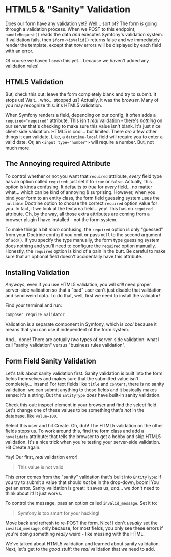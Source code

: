 # HTML5 & "Sanity" Validation

Does our form have any validation yet? Well... sort of? The form *is* going through
a validation process. When we POST to this endpoint, `handleRequest()` reads the
data *and* executes Symfony's validation system. If validation fails, then
`$form->isValid()` returns false and we immediately render the template, except
that *now* errors will be displayed by each field with an error.

Of course we haven't *seen* this yet... because we haven't added any validation
rules!

## HTML5 Validation

But, check this out: leave the form completely blank and try to submit. It stops
us! Wait... who... stopped us? Actually, it was the *browser*. Many of you may recognize
this: it's HTML5 validation.

When Symfony renders a field, depending on our config, it often adds a
`required="required"` attribute. This isn't *real* validation - there's *nothing*
on our server that's checking to make sure this value isn't blank. It's just nice
client-side validation. HTML5 is cool... but limited. There *are* a few other things
it can validate. Like, a `datetime-local` field will require you to enter a valid
date. Or, an `<input type="number">` will require a number. But, not much more.

## The Annoying required Attribute

To control whether or not you want that `required` attribute, *every* field type
has an option called `required`: just set it to `true` or `false`. Actually, this
option is kinda confusing. It defaults to *true* for *every* field... no matter
what... which can be kind of annoying & surprising. However, when you bind your
form to an entity class, the form field guessing system uses the `nullable` Doctrine
option to choose the correct `required` option value for you. In fact, if we look
at the textarea field... yep! This has no `required` attribute. Oh, by the way, all
those extra attributes are coming from a browser plugin I have installed - not the
form system.

To make things a bit *more* confusing, the `required` option is only "guessed"
from your Doctrine config if you omit or pass `null` to the second argument of `add()`.
If you specify the type manually, the form type guessing system does nothing and
you'll need to configure the `required` option manually. Honestly, the
`required` option is kind of a pain in the butt. Be careful to make sure that an
optional field doesn't accidentally have this attribute.

## Installing Validation

*Anyways*, even if you use HTML5 validation, you will *still* need proper server-side
validation so that a "bad" user can't just disable that validation and send weird
data. To do that, well, first we need to install the validator!

Find your terminal and run:

```terminal
composer require validator
```

Validation is a separate component in Symfony, which is *cool* because it means
that you can use it independent of the form system.

And... done! There are actually *two* types of server-side validation: what I call
"sanity validation" versus "business rules validation".

## Form Field Sanity Validation

Let's talk about sanity validation first. Sanity validation is built into the form
fields themselves and makes sure that the submitted value isn't completely... insane!
For text fields like `title` and `content`, there is no sanity validation: we can
submit anything to those fields and it basically makes sense: it's a string. But
the `EntityType` *does* have built-in sanity validation.

Check this out: inspect element in your browser and find the select field. Let's
change one of these values to be something that's *not* in the database, like
`value=100`.

Select this user and hit Create. Oh, duh! The HTML5 validation on the other fields
stops us. To work around this, find the form class and add a `novalidate` attribute:
that tells the browser to get a hobby and skip HTML5 validation. It's a nice trick
when you're testing your server-side validation. Hit Create again.

Yay! Our first, *real* validation error!

> This value is not valid

This error comes from the "sanity" validation that's built into `EntityType`:
if you try to submit a value that should *not* be in the drop-down, boom! You
get an error. Sanity validation is great: it saves us, *and*... we don't need to
think about it! It just works.

To control the message, pass an option called `invalid_message`. Set it to:

> Symfony is too smart for your hacking!

Move back and refresh to re-POST the form. Nice! I don't *usually* set the
`invalid_message`, only because, for most fields, you only see these errors
if you're doing something *really* weird - like messing with the HTML.

We've talked about HTML5 validation and learned about sanity validation. Next, let's
get to the *good* stuff: the *real* validation that *we* need to add.

